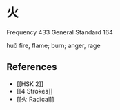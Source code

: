 # 火
Frequency 433
General Standard 164

huǒ
fire, flame; burn; anger, rage

## References
- [[HSK 2]]
- [[4 Strokes]]
- [[火 Radical]]